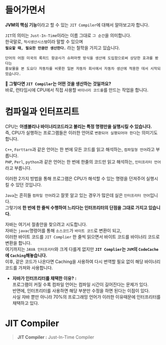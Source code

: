 # 들어가면서 
    
**JVM의 핵심 기능**이라고 할 수 있는 `JIT Compiler`에 대해서 알아보고자 합니다.       
                                        
`JIT`의 의미는 `Just-In-Time`이라는 이름 그대로 `그 순간`을 의미합니다.    
한국말로, `적시생산시스템`이라 말할 수 있으며         
**`필요할 때, 필요한 만큼만 생산한다.`** 라는 철학을 가지고 있습니다.        
     
```  
단어의 어원 미국의 록히드 항공사가 슈퍼마켓 방식을 생산에 도입함으로써 상당한 효과를 봤다는        
홍보물을 본 도요다 자동차를 비롯한 일본 자동차 회사에서 자동차 생산에 적용한 데서 시작되었습니다.      
```        
         
**🤔 그렇다면 `JIT Compiler`는 어떤 것을 생산하는 것일까요?**            
바로, 런타임시에 CPU에서 직접 사용할 `바이너리 코드를`를 만드는 작업을 합니다.      
     
# 컴파일과 인터프리트           
CPU는 **어셈블리나 바이너리코드라고 불리는 특정 명령만을 실행시킬 수 있습니다.**            
즉, CPU가 실행하는 프로그램들은 이러한 언어로 `변환되어 실행되어야 한다`는 의미기도 합니다.      
   
`C++`, `Forttarn`과 같은 언어는 한 번에 모든 코드를 읽고 해석하는, `컴파일형 언어`라고 부릅니다.         
`PHP`, `Perl`, `python`과 같은 언어는 한 번에 한줄의 코드만 읽고 해석하는, `인터프리터 언어`라고 부릅니다.      
                 
이러한 2가지 방법을 통해 프로그램은 CPU가 해석할 수 있는 명령을 던져주어 실행시킬 수 있던 것입니다.        
                   
`Java`는 흔히들 `컴파일 언어`라고 잘못 알고 있는 경우가 많은데 실은 `인터프리터 언어`입니다.                
그렇기에 **한 번에 한 줄씩 수행하여 느리다는 인터프리터의 단점을 그대로 가지고 있습니다.**              
                      
                                     
자바는 여기서 절충안을 찾으려고 시도합니다.                        
자바는 `javac`명령어를 통해 `소스코드`가 `바이트 코드`로 변환이 되고,            
이러한 바이트 코드를 `JIT Complier` 한 줄씩 읽으면서 바이트 코드를 바이너리 코드로 변환을 합니다.          
여기까지는 `JAVA 인터프리터`와 크게 다를게 없지만 **`JIT Complier`는 `JVM`의 `CodeCache`에 `Caching`해놓습니다.**        
이후, 같은 코드가 나온다면 Caching을 사용하여 다시 번역할 필요 없이 해당 바이너리 코드를 가져와 사용합니다.      
 
 
 
* **자바가 인터프리터를 채택한 이유? :**           
프로그램이 커질 수록 컴파일 언어는 컴파일 시간이 길어진다는 문제가 있다.     
반면에, 인터프리터를 사용하면 해당 부분만 수정을 하면 된다는 이점이 있다.      
사실 자바 뿐만 아니라 70%의 프로그래밍 언어가 이러한 이유때문에 인터프리터를 채택하고 있다.  
       
       

# JIT Compiler     
> **JIT Compiler :** Just-In-Time Compiler         
